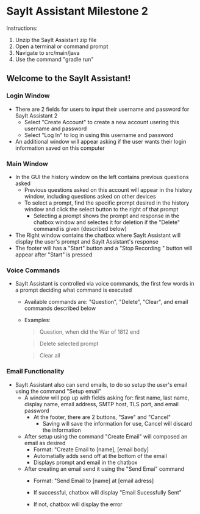 # SayIt Assistant Milestone 2

Instructions:
1. Unzip the SayIt Assistant zip file
2. Open a terminal or command prompt
2. Navigate to src/main/java
3. Use the command "gradle run"

## Welcome to the SayIt Assistant!
### Login Window
- There are 2 fields for users to input their username and password for SayIt Assistant 2
    - Select "Create Account" to create a new account usering this username and password
    - Select "Log In" to log in using this username and password
- An additional window will appear asking if the user wants their login information saved on this computer

### Main Window
- In the GUI the history window on the left contains previous questions asked
    - Previous questions asked on this account will appear in the history window, including questions asked on other devices
    - To select a prompt, find the specific prompt desired in the history window and click the select button to the right of that prompt
        - Selecting a prompt shows the prompt and response in the chatbox window and selectes it for deletion if the "Delete" command is given (described below)
- The Right window contains the chatbox where SayIt Assistant will display the user's prompt and SayIt Assistant's response
- The footer will has a "Start" button and a "Stop Recording " button will appear after "Start" is pressed

### Voice Commands
- SayIt Assistant is controlled via voice commands, the first few words in a prompt deciding what command is executed
    - Available commands are: "Question", "Delete", "Clear", and email commands described below

    - Examples:
        > Question, when did the War of 1812 end

        > Delete selected prompt

        > Clear all

### Email Functionality
- SayIt Assistant also can send emails, to do so setup the user's email using the command "Setup email"
    - A window will pop up with fields asking for: first name, last name, display name, email address, SMTP host, TLS port, and email password
        - At the footer, there are 2 buttons, "Save" and "Cancel"
            - Saving will save the information for use, Cancel will discard the information
    - After setup using the command "Create Email" will composed an email as desired
        - Format: "Create Email to [name], [email body]
        - Automatially adds send off at the bottom of the email
        - Displays prompt and email in the chatbox
    - After creating an email send it using the "Send Emai" command
        - Format: "Send Email to [name] at [email adress]

        - If successful, chatbox will display "Email Sucessfully Sent"
        - If not, chatbox will display the error